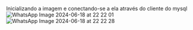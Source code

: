 Inicializando a imagem e conectando-se a ela através do cliente do mysql
![WhatsApp Image 2024-06-18 at 22 22 01](https://github.com/EmilleFeliciano/Conteinerizacao/assets/99232463/6ad74711-84ad-4ade-9c36-45a8df6229b3)
![WhatsApp Image 2024-06-18 at 22 22 28](https://github.com/EmilleFeliciano/Conteinerizacao/assets/99232463/c43d21c9-6a0e-4c59-a5f9-66e3340d802c)

